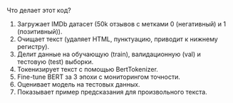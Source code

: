 Что делает этот код?

1. Загружает IMDb датасет (50k отзывов с метками 0 (негативный) и 1 (позитивный)).
2. Очищает текст (удаляет HTML, пунктуацию, приводит к нижнему регистру).
3. Делит данные на обучающую (train), валидационную (val) и тестовую (test) выборки.
4. Токенизирует текст с помощью BertTokenizer.
5. Fine-tune BERT за 3 эпохи с мониторингом точности.
6. Оценивает модель на тестовых данных.
7. Показывает пример предсказания для произвольного текста.

